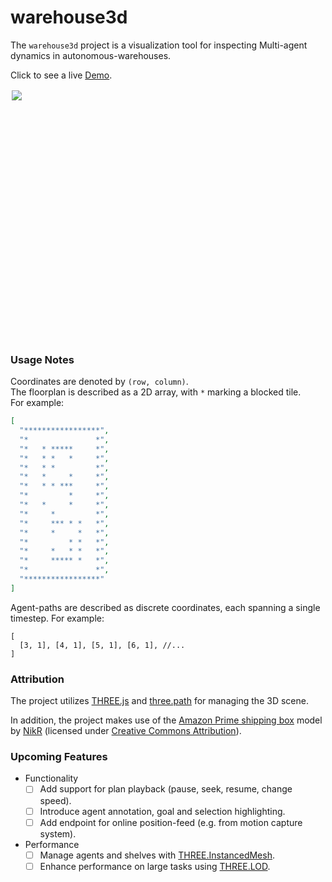 # warehouse3d
The `warehouse3d` project is a visualization tool for inspecting Multi-agent 
dynamics in autonomous-warehouses. 

Click to see a live [Demo](https://dudiw.github.io/warehouse3d/).

<div>
  <img src="https://storage.googleapis.com/macro-fence-2015.appspot.com/lab/warehouse3d.gif" style="width:400px;clip-path: inset(1px 1px);"></img>
</div>

### Usage Notes
Coordinates are denoted by `(row, column)`.  
The floorplan is described as a 2D array, with `*` marking a blocked tile.  
For example:
```json
[
  "*****************",
  "*               *",
  "*   * *****     *",
  "*   * *   *     *",
  "*   * *         *",
  "*   *     *     *",
  "*   * * ***     *",
  "*         *     *",
  "*   *     *     *",
  "*     *         *",
  "*     *** * *   *",
  "*     *     *   *",
  "*         * *   *",
  "*     *   * *   *",
  "*     ***** *   *",
  "*               *",
  "*****************"
]
``` 
Agent-paths are described as discrete coordinates, each spanning a single timestep.
For example:
```json5
[
  [3, 1], [4, 1], [5, 1], [6, 1], //...
]
```

### Attribution
The project utilizes [THREE.js](https://threejs.org/) and 
[three.path](https://github.com/shawn0326/three.path) for managing the 3D scene.

In addition, the project makes use of the [Amazon Prime shipping box](https://skfb.ly/ZoZO) model by [NikR](https://sketchfab.com/NikR) (licensed under [Creative Commons Attribution](http://creativecommons.org/licenses/by/4.0/)).

### Upcoming Features
* Functionality
    - [ ] Add support for plan playback (pause, seek, resume, change speed).
    - [ ] Introduce agent annotation, goal and selection highlighting.
    - [ ] Add endpoint for online position-feed (e.g. from motion capture system).
* Performance 
    - [ ] Manage agents and shelves with [THREE.InstancedMesh](https://threejs.org/docs/#api/en/objects/InstancedMesh).
    - [ ] Enhance performance on large tasks using [THREE.LOD](https://threejs.org/docs/?q=lod#api/en/objects/LOD).
